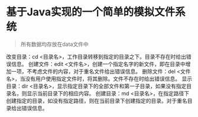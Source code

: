 # 基于Java实现的一个简单的模拟文件系统

>  所有数据均存放在data文件中

改变目录：cd <目录名>，工作目录转移到指定的目录之下。目录不存在时给出错误信息。
创建文件：edit <文件名>，创建一个指定名字的新文件，即在目录中增加一项，不考虑文件的内容，对于重名文件给出错误信息。
删除文件：del <文件名>，当没有用户使用指定文件时，将其删除。文件不存在时给出错误信息。
显示目录：dir <目录名>，显示指定目录下的全部文件和第一子目录，如果没有指定目录名，则显示当前目录下的相应内容。
创建目录：md <目录名>，在指定路径下创建指定的目录，如没有指定路径，则在当前目录下创建指定的目录。对于重名目录给出错误信息。
